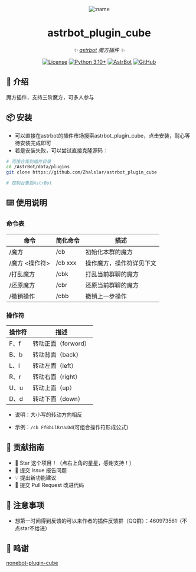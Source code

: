 
<div align="center">

![:name](https://count.getloli.com/@astrbot_plugin_cube?name=astrbot_plugin_cube&theme=minecraft&padding=6&offset=0&align=top&scale=1&pixelated=1&darkmode=auto)

# astrbot_plugin_cube

_✨ [astrbot](https://github.com/AstrBotDevs/AstrBot) 魔方插件 ✨_  

[![License](https://img.shields.io/badge/License-MIT-green.svg)](https://opensource.org/licenses/MIT)
[![Python 3.10+](https://img.shields.io/badge/Python-3.10%2B-blue.svg)](https://www.python.org/)
[![AstrBot](https://img.shields.io/badge/AstrBot-3.4%2B-orange.svg)](https://github.com/Soulter/AstrBot)
[![GitHub](https://img.shields.io/badge/作者-Zhalslar-blue)](https://github.com/Zhalslar)

</div>

## 🤝 介绍

魔方插件，支持三阶魔方，可多人参与

## 📦 安装

- 可以直接在astrbot的插件市场搜索astrbot_plugin_cube，点击安装，耐心等待安装完成即可
- 若是安装失败，可以尝试直接克隆源码：

```bash
# 克隆仓库到插件目录
cd /AstrBot/data/plugins
git clone https://github.com/Zhalslar/astrbot_plugin_cube

# 控制台重启AstrBot
```

## ⌨️ 使用说明

### 命令表

|     命令  | 简化命令 |  描述  |
|------|-------------|--------|
| /魔方     | /cb   | 初始化本群的魔方 |
| /魔方 <操作符> | /cb xxx   | 操作魔方，操作符详见下文 |
| /打乱魔方 | /cbk  | 打乱当前群聊的魔方         |
| /还原魔方 | /cbr  | 还原当前群聊的魔方         |
| /撤销操作 | /cbb  | 撤销上一步操作         |

### 操作符

| 操作符 | 描述 |
|----------|---------|
| F、f | 转动正面（forword）  |
| B、b | 转动背面（back）  |
| L、l | 转动左面（left）  |
| R、r | 转动右面（right）  |
| U、u | 转动上面（up） |
| D、d | 转动下面（down）  |

- 说明：大小写的转动方向相反

- 示例：`/cb FfBbLlRrUuDd`(可组合操作符形成公式)

## 👥 贡献指南

- 🌟 Star 这个项目！（点右上角的星星，感谢支持！）
- 🐛 提交 Issue 报告问题
- 💡 提出新功能建议
- 🔧 提交 Pull Request 改进代码

## 📌 注意事项

- 想第一时间得到反馈的可以来作者的插件反馈群（QQ群）：460973561（不点star不给进）

## 🤝 鸣谢

[nonebot-plugin-cube](https://github.com/initialencounter/cube/blob/main/nonebot-plugin-cube)
